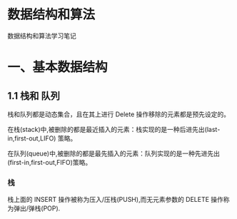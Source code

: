 # 数据结构和算法 

数据结构和算法学习笔记



# 一、基本数据结构



##  1.1 栈和 队列

栈和队列都是动态集合，且在其上进行 Delete 操作移除的元素都是预先设定的。

在栈(stack)中,被删除的都是最近插入的元素：栈实现的是一种后进先出(last-in,first-out,LIFO) 策略。

在队列(queue)中,被删除的都是最先插入的元素：队列实现的是一种先进先出(first-in,first-out,FIFO)策略。

### 栈

栈上面的 INSERT 操作被称为压入/压栈(PUSH),而无元素参数的 DELETE 操作称为弹出/弹栈(POP).

